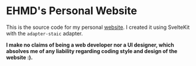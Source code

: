 # EHMD's Personal Website

This is the source code for my personal [website](https://ehmd28.github.io). I created it using SvelteKit with the `adapter-staic` adapter.

**I make no claims of being a web developer nor a UI designer, which absolves me of any liability regarding coding style and design of the website :).**
